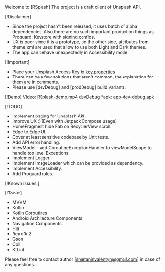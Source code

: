 Welcome to [RSplash]
The project is a draft client of Unsplash API.

[!Disclaimer]
* Since the project hasn't been released, it uses batch of alpha dependencies.
  Also there are no such important production things as Proguard, Keystore with signing configs.
* UX is poor since it is a prototype, on the other side, attributes from theme.xml are used that allow to use both Light and Dark themes.
* The app can behave unexpectedly in Accessibility mode.

[!Important]
* Place your Unsplash Access Key to [key.properties](/key.properties)
* There can be a few solutions that aren't common, the explanation for them are in comments.
* Please use [devDebug] and [prodDebug] build variants.

[!Demo]
Video:
[RSplash-demo.mp4](/outputs/RSplash-demo.mp4)
devDebug *apk:
[app-dev-debug.apk](/outputs/app-dev-debug.apk)

[!TODO]
* Implement paging for Unsplash API.
* Improve UX :) (Even with Jetpack Compose usage)
* HomeFragment hide Fab on RecyclerView scroll.
* Edge to Edge UI.
* Cover at least sensitive codebase by Unit tests.
* Add API error handling.
* ViewModel - add CoroutineExceptionHandler to viewModelScope to handle top level Exceptions.
* Implement Logger.
* Implement ImageLoader which can be provided as dependency.
* Implement Accessibility.
* Add Proguard rules.

[!Known issues:]

[!Tools:]
* MVVM
* Kotlin
* Kotlin Coroutines
* Android Architecture Components
* Navigation Components
* Hilt
* Retrofit 2
* Gson
* Coil
* KtLint

Please feel free to contact author [smetaninvalentyn@gmail.com] in case of any questions.
